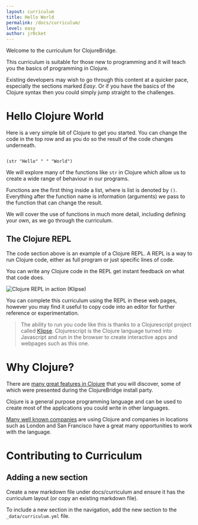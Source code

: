 ```yaml
---
layout: curriculum
title: Hello World 
permalink: /docs/curriculum/
level: easy
author: jr0cket
---
```


Welcome to the curriculum for ClojureBridge.

This curriculum is suitable for those new to programming and it will teach you the basics of programming in Clojure.

Existing developers may wish to go through this content at a quicker pace, especially the sections marked _Easy_.  Or if you have the basics of the Clojure syntax then you could simply jump straight to the challenges.


# Hello Clojure World

Here is a very simple bit of Clojure to get you started.  You can change the code in the top row and as you do so the result of the code changes underneath.

<!-- Using expression evaluation fix to make string appear as a value in klipse -->
<pre><code class="language-klipse" data-eval-context="expr">
(str "Hello" " " "World")
</code></pre>

We will explore many of the functions like `str` in Clojure which allow us to create a wide range of behaviour in our programs.

Functions are the first thing inside a list, where is list is denoted by `()`.  Everything after the function name is information (arguments) we pass to the function that can change the result.

We will cover the use of functions in much more detail, including defining your own, as we go through the curriculum.

## The Clojure REPL

The code section above is an example of a Clojure REPL.  A REPL is a way to run Clojure code, either as full program or just specific lines of code.

You can write any Clojure code in the REPL get instant feedback on what that code does.

![Clojure REPL in action (Klipse)](https://raw.githubusercontent.com/viebel/klipse/master/images/clojure-snippet.gif)

You can complete this curriculum using the REPL in these web pages, however you may find it useful to copy code into an editor for further reference or experimentation.

> The ability to run you code like this is thanks to a Clojurescript project called [Klipse](https://github.com/viebel/klipse).  Clojurescript is the Clojure language turned into Javascript and run in the browser to create interactive apps and webpages such as this one.


# Why Clojure?

There are [many great features in Clojure](http://practicalli.github.io/clojure/overview/) that you will discover, some of which were presented during the ClojureBridge install party.

Clojure is a general purpose programming language and can be used to create most of the applications you could write in other languages.

[Many well known companies](http://practicalli.github.io/clojure/overview/who-uses-clojure.html) are using Clojure and companies in locations such as London and San Francisco have a great many opportunities to work with the language.


# Contributing to Curriculum

## Adding a new section 

Create a new markdown file under docs/curriculum and ensure it has the curriculum layout (or copy an existing markdown file).

To include a new section in the navigation, add the new section to the `_data/curriculum.yml` file.
